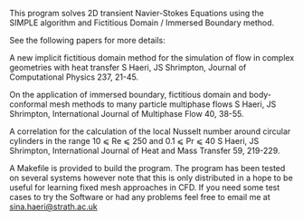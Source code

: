 This program solves 2D transient Navier-Stokes Equations using the SIMPLE algorithm and Fictitious Domain / Immersed Boundary method.  

See the following papers for more details:

A new implicit fictitious domain method for the simulation of flow in complex geometries with heat transfer
S Haeri, JS Shrimpton, Journal of Computational Physics 237, 21-45.

On the application of immersed boundary, fictitious domain and body-conformal mesh methods to many particle multiphase flows
S Haeri, JS Shrimpton, International Journal of Multiphase Flow 40, 38-55.

A correlation for the calculation of the local Nusselt number around circular cylinders in the range 10 ⩽ Re ⩽ 250 and 0.1 ⩽ Pr ⩽ 40
S Haeri, JS Shrimpton, International Journal of Heat and Mass Transfer 59, 219-229.

A Makefile is provided to build the program. The program has been tested on several systems however note that this is only distributed in a hope to be useful for learning fixed mesh approaches in CFD. If you need some test cases to try the Software or had any problems feel free to email me at sina.haeri@strath.ac.uk
